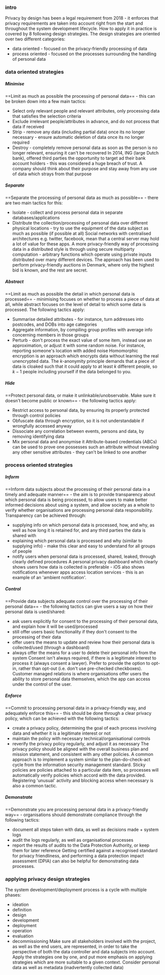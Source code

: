 ### intro
Privacy by design has been a legal requirement from 2018 - it enforces that privacy requirements are taken into account right from the start and throughout the system development lifecycle. How to apply it in practice is covered by 8 following design strategies.
The design strategies are oriented over two different categories:
- data oriented - focused on the privacy-friendly processing of data
- process oriented - focused on the processes surrounding the handling of personal data

### data oriented strategies
##### Minimise
==Limit as much as possible the processing of personal data== - this can be broken down into a few main tactics:
- Select only relevant people and relevant attributes, only processing data that satisfies the selection criteria
- Exclude irrelevant people/attributes in advance, and do not process that data if received
- Strip - remove any data (including partial data) once its no longer necessary - ensure automatic deletion of data once its no longer required
- Destroy - completely remove personal data as soon as the person is no longer relevant, ensuring it can't be recovered
In 2014, ING (large Dutch bank), offered third parties the opportunity to target ad their bank account holders - this was considered a huge breach of trust. A company should think about their purpose and stay away from any use of data which strays from that purpose

##### Separate
==Separate the processing of personal data as much as possible== - there are two main tactics for this:
- Isolate - collect and process personal data in separate databases/applications
- Distribute the collection/processing of personal data over different physical locations - try to use the equipment of the data subject as much as possible (if possible at all)
Social networks with centralised architectures e.g. twitter, facebook, mean that a central server may hold a lot of value for these apps. A more privacy-friendly way of processing data in a distributed style is through using secure multiparty computation - arbitrary functions which operate using private inputs distributed over many different devices. The approach has been used to perform privacy-friendly auctions in Denmark, where only the highest bid is known, and the rest are secret.

##### Abstract
==Limit as much as possible the detail in which personal data is processed== - minimising focuses on whether to process a piece of data at all, while abstract focuses on the level of detail to which some data is processed. The following tactics apply:
- Summarise detailed attributes - for instance, turn addresses into postcodes, and DOBs into age categories
- Aggregate information, by compiling group profiles with average info concerning members in those groups
- Perturb - don't process the exact value of some item, instead use an approximation, or adjust it with some random noise. For instance, reporting someone's location with added noise
Homomorphic encryption is an approach which encrypts data without learning the real unencrypted data. The $k$-anonymity principle demands that a piece of data is cloaked such that it could apply to at least $k$ different people, so $k-1$ people including yourself if the data belonged to you.

##### Hide
==Protect personal data, or make it unlinkable/unobservable. Make sure it doesn't become public or known== - the following tactics apply:
- Restrict access to personal data, by ensuring its properly protected through control policies
- Obfuscate data through encryption, so it is not understandable if wrongfully accessed anyway
- Dissociate any correlation between events, persons and data, by removing identifying data
- Mix personal data and anonymise it 
Attribute-based credentials (ABCs) can be used to prove one possesses such an attribute without revealing any other sensitive attributes - they can't be linked to one another

### process oriented strategies
##### Inform
==Inform data subjects about the processing of their personal data in a timely and adequate manner== - the aim is to provide transparency about which personal data is being processed, to allow users to make better informed decisions about using a system, and allow society as a whole to verify whether organisations are processing personal data responsibility. Transparency can be achieved through:
- supplying info on which personal data is processed, how, and why, as well as how long it is retained for, and any third parties the data is shared with
- explaining which personal data is processed and why (similar to supplying info) - make this clear and easy to understand for all groups of people
- notify users when personal data is processed, shared, leaked, through clearly defined procedures
A personal privacy dashboard which clearly shows users how data is collected is preferable - iOS also shows notifications whenever apps access location services - this is an example of an 'ambient notification'.

##### Control
==Provide data subjects adequate control over the processing of their personal data== - the following tactics can give users a say on how their personal data is used/shared:
- ask users explicitly for consent to the processing of their personal data, and explain how it will be used/processed
- still offer users basic functionality if they don't consent to the processing of their data
- offer users the means to update and review how their personal data is collected/used (through a dashboard)
- always offer the means for a user to delete their personal info from the system
Consent isn't always required, if there is a legitimate interest to process it (always consent a lawyer). Prefer to provide the option to opt-in, rather than opt-out (i.e. don't use pre-checked checkboxes). Customer managed relations is where organisations offer users the ability to store personal data themselves, which the app can access under the control of the user.

##### Enforce
==Commit to processing personal data in a privacy-friendly way, and adequately enforce this== - this should be done through a clear privacy policy, which can be achieved with the following tactics:
- create a privacy policy, determining the goal of each process involving data and whether it is a legitimate interest or not
- maintain the policy with necessary technical/organisational controls
- reverify the privacy policy regularly, and adjust it as necessary
The privacy policy should be aligned with the overall business plan and mission statement, and consistent with any other policies. A common approach is to implement a system similar to the plan-do-check-act cycle from the information security management standard. Sticky policies are policies attached to a particular data item, so processes will automatically verify policies which accord with the data provided. Registering 'unusual' activity and blocking access when necessary is also a common tactic.

##### Demonstrate
==Demonstrate you are processing personal data in a privacy-friendly way== - organisations should demonstrate compliance through the following tactics:
- document all steps taken with data, as well as decisions made + system logs
- audit the logs regularly, as well as organisational processes
- report the results of audits to the Data Protection Authority, or keep them for later reference
Getting certified against a recognised standard for privacy friendliness, and performing a data protection impact assessment (DPIA) can also be helpful for demonstrating data processes.

### applying privacy design strategies
The system development/deployment process is a cycle with multiple phases:
- ideation
- definition
- design
- development
- deployment
- operation
- evaluation
- decommissioning
Make sure all stakeholders involved with the project, as well as the end users, are represented, in order to take the perspective of both the data controller and data subjects into account. Apply the strategies one by one, and put more emphasis on applying strategies which are more suitable to a given context. Consider personal data as well as metadata (inadvertently collected data)